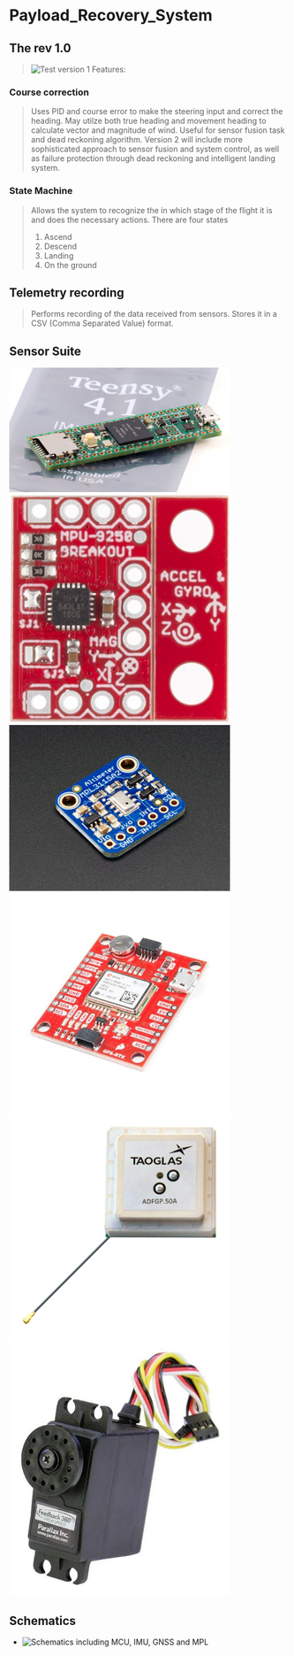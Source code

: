 # Payload_Recovery_System
## The rev 1.0  
> ![Test version 1](https://github.com/MaterialI/Payload_Recovery_System/blob/main/Versions/Test%201.0/deploy/sketch_jan2a/sketch_jan2a.ino)
Features: 
### Course correction 
> Uses PID and course error to make the steering input and correct the heading. May utilze both true heading and movement heading to calculate vector and magnitude of wind. Useful for sensor fusion task and dead reckoning algorithm.
> Version 2 will include more sophisticated approach to sensor fusion and system control, as well as failure protection through dead reckoning and intelligent landing system.
### State Machine 
> Allows the system to recognize the in which stage of the flight it is and does the necessary actions.
> There are four states <ol>  <li> Ascend </li> <li>Descend </li> <li>Landing </li> <li>On the ground </li> </ol>
## Telemetry recording 
> Performs recording of the data received from sensors. Stores it in a CSV (Comma Separated Value) format.

## Sensor Suite
<img src = "https://raw.githubusercontent.com/MaterialI/Payload_Recovery_System/main/Photos/teensy-4.1-cover.jpeg" width = 400>
<img src = "https://raw.githubusercontent.com/MaterialI/Payload_Recovery_System/main/Photos/13762-01a.jpg" width = 400>
<img src="https://raw.githubusercontent.com/MaterialI/Payload_Recovery_System/main/Photos/1893-02.jpg" width=400>
<img src="https://raw.githubusercontent.com/MaterialI/Payload_Recovery_System/main/Photos/gps-15005_SPL.jpg" width=400>
<img src="https://raw.githubusercontent.com/MaterialI/Payload_Recovery_System/main/Photos/ADFGP.50A.07.0100C_01-1000x1000.png" width=400>
<img src="https://raw.githubusercontent.com/MaterialI/Payload_Recovery_System/main/Photos/900-00360_SPL.jpg" width=400>


## Schematics
- ![Schematics including MCU, IMU, GNSS and MPL](https://github.com/MaterialI/Payload_Recovery_System/tree/main/Photos/image.png?raw=true)
